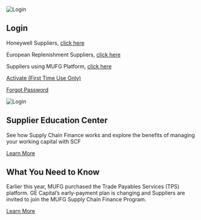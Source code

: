 ![Login](https://via.placeholder.com/250)

## Login

Honeywell Suppliers, [click here](/honeywell-suppliers)

European Replenishment Suppliers, [click here](/eruopean)

Suppliers using MUFG Platform, [click here](/mufg-suppliers)

[Activate (First Time Use Only)](/activate)

[Forgot Password](/forgot-password)

![Login](https://via.placeholder.com/250)

## Supplier Education Center
See how Supply Chain Finance works and explore the benefits of managing your working capital with SCF 

[Learn More](/what-we-do) 

## What You Need to Know
Earlier this year, MUFG purchased the Trade Payables Services (TPS) platform. GE Capital’s early-payment plan is changing and Suppliers are invited to join the MUFG Supply Chain Finance Program. 

[Learn More](/what-we-do) 
